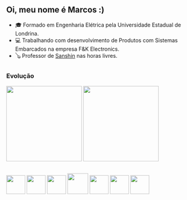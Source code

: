 ## Oi, meu nome é Marcos :)

 * 🎓 Formado em Engenharia Elétrica pela Universidade Estadual de Londrina.
 * 💻 Trabalhando com desenvolvimento de Produtos com Sistemas Embarcados na empresa F&K Electronics.
 * 🪕 Professor de [Sanshin](https://pt.wikipedia.org/wiki/Sanshin) nas horas livres.

##
### Evolução

<div style="display: inline">
  <img height="200em" src="https://github-readme-stats.vercel.app/api?username=MarcosYonamine963&show_icons=true&theme=tokyonight&include_all_commits=true&count_private=true"/>
  <img height="200em" src="https://github-readme-stats.vercel.app/api/top-langs/?username=MarcosYonamine963&layout=compact&langs_count=10&theme=tokyonight"/>
</div>

##
<div style="display: inline">
  <img width='50' height='50' src="https://cdn.jsdelivr.net/gh/devicons/devicon/icons/embeddedc/embeddedc-original-wordmark.svg" />
  <img width='50' height='50' src="https://cdn.jsdelivr.net/gh/devicons/devicon/icons/c/c-original.svg" /> 
  <img width='50' height='50' src="https://cdn.jsdelivr.net/gh/devicons/devicon/icons/cplusplus/cplusplus-original.svg" /> 
  <img width='55' height='55' src="https://cdn.jsdelivr.net/gh/devicons/devicon/icons/python/python-original.svg" /> 
  <img width='50' height='50' src="https://cdn.jsdelivr.net/gh/devicons/devicon/icons/html5/html5-original.svg" />        
  <img width='50' height='50' src="https://cdn.jsdelivr.net/gh/devicons/devicon/icons/css3/css3-original.svg" />
  <img width='50' height='50' src="https://cdn.jsdelivr.net/gh/devicons/devicon/icons/javascript/javascript-original.svg" /> 
</div>
          




